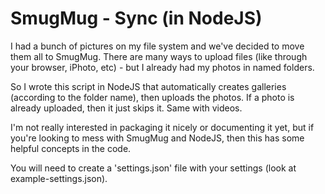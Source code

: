 
# SmugMug - Sync (in NodeJS)

I had a bunch of pictures on my file system and we've decided to move them all to SmugMug.  There are many ways to upload files (like through your browser, iPhoto, etc) - but I already had my photos in named folders.

So I wrote this script in NodeJS that automatically creates galleries (according to the folder name), then uploads the photos.  If a photo is already uploaded, then it just skips it. Same with videos.

I'm not really interested in packaging it nicely or documenting it yet, but if you're looking to mess with SmugMug and NodeJS, then this has some helpful concepts in the code.

You will need to create a 'settings.json' file with your settings (look at example-settings.json).

